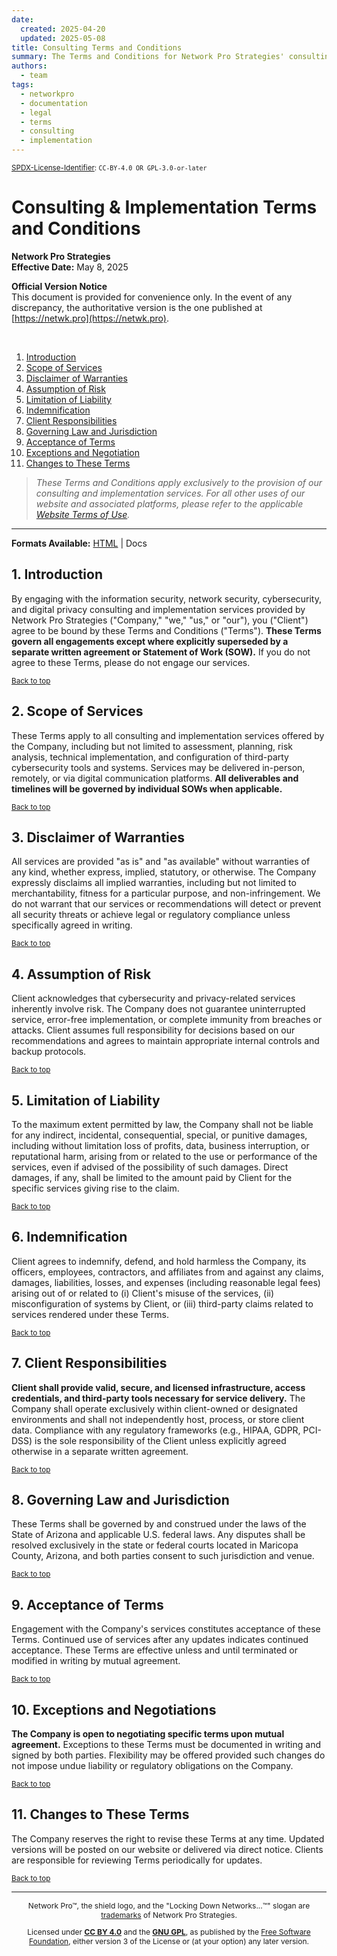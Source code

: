```yaml
---
date:
  created: 2025-04-20
  updated: 2025-05-08
title: Consulting Terms and Conditions
summary: The Terms and Conditions for Network Pro Strategies' consulting and implementation services.
authors:
  - team
tags:
  - networkpro
  - documentation
  - legal
  - terms
  - consulting
  - implementation
---
```


<sup>[SPDX-License-Identifier](https://spdx.dev/learn/handling-license-info/):
`CC-BY-4.0 OR GPL-3.0-or-later`</sup>

<a name="top"></a>

# Consulting & Implementation Terms and Conditions

**Network Pro Strategies**  
**Effective Date:** May 8, 2025

**Official Version Notice**  
This document is provided for convenience only. In the event of any discrepancy, the authoritative version is the one published at [https://netwk.pro](https://netwk.pro).

&nbsp;

1. [Introduction](#1-introduction)
2. [Scope of Services](#2-scope)
3. [Disclaimer of Warranties](#3-disclaimer)
4. [Assumption of Risk](#4-risk)
5. [Limitation of Liability](#5-liability)
6. [Indemnification](#6-indemnification)
7. [Client Responsibilities](#7-client)
8. [Governing Law and Jurisdiction](#8-law)
9. [Acceptance of Terms](#9-acceptance)
10. [Exceptions and Negotiation](#10-exceptions)
11. [Changes to These Terms](#11-changes)

> _These Terms and Conditions apply exclusively to the provision of our consulting and implementation services. For all other uses of our website and associated platforms, please refer to the applicable [Website Terms of Use](https://netwk.pro/terms-of-use)._

---

**Formats Available:** [HTML](https://netwk.pro/terms-conditions) | <span class="visited">Docs</span>

<a name="#1-introduction"></a>

## 1. Introduction

By engaging with the information security, network security,
cybersecurity, and digital privacy consulting and implementation
services provided by Network Pro Strategies ("Company," "we,"
"us," or "our"), you ("Client") agree to be bound by these Terms
and Conditions ("Terms"). **These Terms govern all engagements
except where explicitly superseded by a separate written agreement
or Statement of Work (SOW).** If you do not agree to these Terms,
please do not engage our services.

<sub>[Back to top](#top)</sub>

<a name="2-scope"></a>

## 2. Scope of Services

These Terms apply to all consulting and implementation services
offered by the Company, including but not limited to assessment,
planning, risk analysis, technical implementation, and
configuration of third-party cybersecurity tools and systems.
Services may be delivered in-person, remotely, or via digital
communication platforms. **All deliverables and timelines will be
governed by individual SOWs when applicable.**

<sub>[Back to top](#top)</sub>

<a name="3-disclaimer"></a>

## 3. Disclaimer of Warranties

All services are provided "as is" and "as available" without
warranties of any kind, whether express, implied, statutory, or
otherwise. The Company expressly disclaims all implied warranties,
including but not limited to merchantability, fitness for a
particular purpose, and non-infringement. We do not warrant that
our services or recommendations will detect or prevent all
security threats or achieve legal or regulatory compliance unless
specifically agreed in writing.

<sub>[Back to top](#top)</sub>

<a name="4-risk"></a>

## 4. Assumption of Risk

Client acknowledges that cybersecurity and privacy-related
services inherently involve risk. The Company does not guarantee
uninterrupted service, error-free implementation, or complete
immunity from breaches or attacks. Client assumes full
responsibility for decisions based on our recommendations and
agrees to maintain appropriate internal controls and backup
protocols.

<sub>[Back to top](#top)</sub>

<a name="5-liability"></a>

## 5. Limitation of Liability

To the maximum extent permitted by law, the Company shall not be
liable for any indirect, incidental, consequential, special, or
punitive damages, including without limitation loss of profits,
data, business interruption, or reputational harm, arising from or
related to the use or performance of the services, even if advised
of the possibility of such damages. Direct damages, if any, shall
be limited to the amount paid by Client for the specific services
giving rise to the claim.

<sub>[Back to top](#top)</sub>

<a name="6-indemnification"></a>

## 6. Indemnification

Client agrees to indemnify, defend, and hold harmless the
Company, its officers, employees, contractors, and affiliates from
and against any claims, damages, liabilities, losses, and expenses
(including reasonable legal fees) arising out of or related to (i)
Client's misuse of the services, (ii) misconfiguration of systems
by Client, or (iii) third-party claims related to services
rendered under these Terms.

<sub>[Back to top](#top)</sub>

<a name="7-client"></a>

## 7. Client Responsibilities

**Client shall provide valid, secure, and licensed infrastructure,
access credentials, and third-party tools necessary for service
delivery.** The Company shall operate exclusively within
client-owned or designated environments and shall not
independently host, process, or store client data. Compliance with
any regulatory frameworks (e.g., HIPAA, GDPR, PCI-DSS) is the sole
responsibility of the Client unless explicitly agreed otherwise in
a separate written agreement.

<sub>[Back to top](#top)</sub>

<a name="8-law"></a>

## 8. Governing Law and Jurisdiction

These Terms shall be governed by and construed under the laws of
the State of Arizona and applicable U.S. federal laws. Any
disputes shall be resolved exclusively in the state or federal
courts located in Maricopa County, Arizona, and both parties
consent to such jurisdiction and venue.

<sub>[Back to top](#top)</sub>

<a name="9-acceptance"></a>

## 9. Acceptance of Terms

Engagement with the Company's services constitutes acceptance of
these Terms. Continued use of services after any updates indicates
continued acceptance. These Terms are effective unless and until
terminated or modified in writing by mutual agreement.

<sub>[Back to top](#top)</sub>

<a name="10-exceptions"></a>

## 10. Exceptions and Negotiations

**The Company is open to negotiating specific terms upon mutual
agreement.** Exceptions to these Terms must be documented in writing
and signed by both parties. Flexibility may be offered provided
such changes do not impose undue liability or regulatory
obligations on the Company.

<sub>[Back to top](#top)</sub>

<a name="11-changes"></a>

## 11. Changes to These Terms

The Company reserves the right to revise these Terms at any time.
Updated versions will be posted on our website or delivered via
direct notice. Clients are responsible for reviewing Terms
periodically for updates.

<sub>[Back to top](#top)</sub>

---

<span style="font-size: 12px; text-align: center;">

<p>Network Pro&trade;, the shield logo, and the "Locking Down Networks...&trade;" slogan are <a href="https://docs.netwk.pro/legal/#trademark" target="_self">trademarks</a> of Network Pro Strategies.</p>

<p>Licensed under <a href="https://docs.netwk.pro/legal/#cc-by" target="_self"><strong>CC BY 4.0</strong></a> and the <a href="https://docs.netwk.pro/legal/#gnu-gpl" target="_self"><strong>GNU GPL</strong></a>, as published by the <a rel="noopener noreferrer" href="https://fsf.org" target="_blank">Free Software Foundation</a>, either version 3 of the License or (at your option) any later version.</p>

</span>
